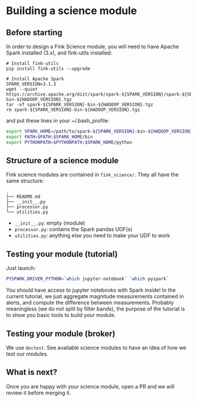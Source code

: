 # Building a science module

## Before starting

In order to design a Fink Science module, you will need to have Apache Spark installed (3.x), and fink-utils installed:

```bash\
# Install fink-utils
pip install fink-utils --upgrade

# Install Apache Spark
SPARK_VERSION=3.1.3
wget --quiet https://archive.apache.org/dist/spark/spark-${SPARK_VERSION}/spark-${SPARK_VERSION}-bin-${HADOOP_VERSION}.tgz
tar -xf spark-${SPARK_VERSION}-bin-${HADOOP_VERSION}.tgz
rm spark-${SPARK_VERSION}-bin-${HADOOP_VERSION}.tgz
```

and put these lines in your ~/.bash_profile:

```bash
export SPARK_HOME=/path/to/spark-${SPARK_VERSION}-bin-${HADOOP_VERSION}
export PATH=$PATH:$SPARK_HOME/bin
export PYTHONPATH=$PYTHONPATH:$SPARK_HOME/python
```

## Structure of a science module

Fink science modules are contained in `fink_science/`. They all have the same structure:

```
.
├── README.md
├── __init__.py
├── processor.py
└── utilities.py
```

- `__init__.py`: empty (module)
- `processor.py`: contains the Spark pandas UDF(s)
- `utilities.py`: anything else you need to make your UDF to work

## Testing your module (tutorial)

Just launch:

```bash
PYSPARK_DRIVER_PYTHON=`which jupyter-notebook` `which pyspark`
```

You should have access to jupyter notebooks with Spark inside! In the current tutorial, we just aggregate magnitude measurements contained in alerts, and compute the difference between measurements. Probably meaningless (we do not split by filter bands), the purpose of the tutorial is to show you basic tools to build your module.

## Testing your module (broker)

We use `doctest`. See available science modules to have an idea of how we test our modules.

## What is next?

Once you are happy with your science module, open a PR and we will review it before merging it.
